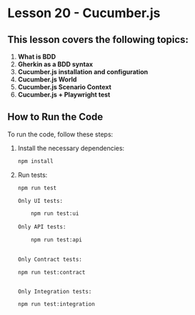 # Lesson 20 - Cucumber.js

## This lesson covers the following topics:

1. **What is BDD**
2. **Gherkin as a BDD syntax**
3. **Cucumber.js installation and configuration**
4. **Cucumber.js World**
5. **Cucumber.js Scenario Context**
6. **Cucumber.js + Playwright test**

## How to Run the Code

To run the code, follow these steps:

1. Install the necessary dependencies:
    ```sh
    npm install
    ```

2. Run tests:
    ```sh
    npm run test
    
    Only UI tests:
    
    	npm run test:ui
        
    Only API tests:
    
    	npm run test:api
        
    
    Only Contract tests:
    
    npm run test:contract

   
    Only Integration tests:
    
    npm run test:integration
